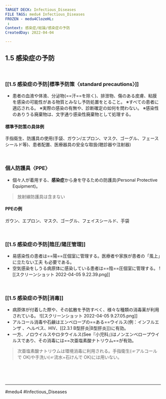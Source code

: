 ```yaml
---
TARGET DECK: Infectious_Diseases
FILE TAGS: medu4 Infectious_Diseases
FROZEN - medu4ClozeHL:
 : 
Context: 感染症/総論/感染症の予防
CreatedDay: 2022-04-04

---
```


## 1.5 感染症の予防

<br>

### [[1.5 感染症の予防|標準予防策〈standard precautions〉]]
* 患者の血液や体液、分泌物(==汗==を除く)、排泄物、傷のある皮膚、粘膜を感染の可能性がある物質とみなし予防処置をとること。
※すべての患者に適応される。
※実際の感染の有無や、診断確定の如何を問わない。
※感染性のありうる廃棄物は、文字通り感染性廃棄物として処理する。
#### 標準予防策の具体例
手指衛生、防護具の使用(手袋、ガウン/エプロン、マスク、ゴーグル、フェースシールド等)、患者配置、医療器具の安全な取扱(聴診器や注射器)
<!--ID: 1649375533056-->

<br>

### 個人防護具〈PPE〉
* 個々人が着用する、**感染症**から身を守るための防護具(Personal Protective Equipment)。
>放射線防護具は含まない
#### PPEの例
ガウン、エプロン、マスク、ゴーグル、フェイスシールド、手袋




<br>

### [[1.5 感染症の予防|陰圧/陽圧管理]]
* 易感染性の患者は==陽==圧個室に管理する。医療者や家族が患者の「風上」に立たない工夫 も必要である。
* 空気感染をしうる病原体に感染している患者は==陰==圧個室に管理する。
![[スクリーンショット 2022-04-05 9.22.39.png]]
<!--ID: 1649375533063-->




<br>

### [[1.5 感染症の予防|消毒]]
* 病原体が付着した際や、その拡散を予防すべく、様々な種類の消毒薬が利用されている。
![[スクリーンショット 2022-04-05 9.27.05.png]]
* アルコール消毒や石鹸はエンベロープの==ある==ウイルス(例：インフルエンザ 、ヘルペス、HIV、[[2.3.1 B型肝炎|B型肝炎]])に有効。 
* 一方、ノロウイルスやロタウイルス(See『小児科』)はノンエンベロープウイルスであり、その消毒には==次亜塩素酸ナトリウム==が有効。
>次亜塩素酸ナトリウムは環境消毒に利用される。手指衛生(☞アルコールで OK)や手洗い(☞流水+石けんで OK)には用いない。
<!--ID: 1649375533071-->



<br><br><br>

---
#medu4 #Infectious_Diseases